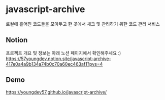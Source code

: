 # javascript-archive
로컬에 흩어진 코드들을 모아두고 한 곳에서 체크 및 관리하기 위한 코드 관리 서비스

## Notion
프로젝트 개요 및 정보는 아래 노션 페이지에서 확인해주세요 :)
https://57youngdev.notion.site/javascript-archive-417e0a4a9b134a74b0c70a60ec463af1?pvs=4

## Demo
https://youngdev57.github.io/javascript-archive/
